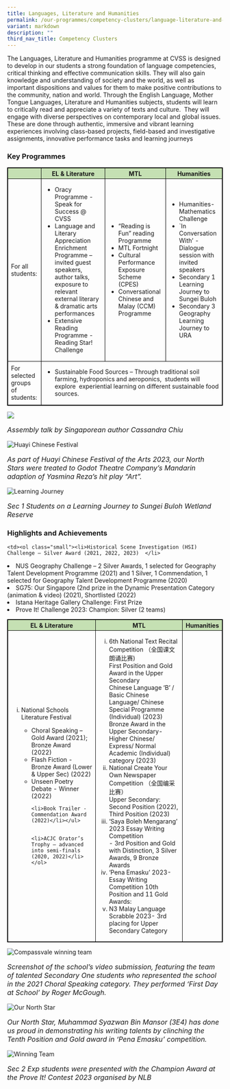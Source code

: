 ```yaml
---
title: Languages, Literature and Humanities
permalink: /our-programmes/competency-clusters/language-literature-and-humanities/
variant: markdown
description: ""
third_nav_title: Competency Clusters
---
```

The Languages, Literature and Humanities programme at CVSS is designed to develop in our students a strong foundation of language competencies, critical thinking and effective communication skills. They will also gain knowledge and understanding of society and the world, as well as important dispositions and values for them to make positive contributions to the community, nation and world. Through the English Language, Mother Tongue Languages, Literature and Humanities subjects, students will learn to critically read and appreciate a variety of texts and culture.&nbsp; They will engage with diverse perspectives on contemporary local and global issues.&nbsp; These are done through authentic, immersive and vibrant learning experiences involving class-based projects, field-based and investigative assignments, innovative performance tasks and learning journeys

### Key Programmes

<style type="text/css">
table, th, td, tr {
	border: 1px solid black;
	font-size:14px;
	}

	ol.small {list-style-type: lower-roman;font-size:14px;}
	
.tg-s7g5{background-color:#C5E0B3; vertical-align:top
	}

	p.small{
#   line-height: 1.0; font-style:italic; font-size: 16px;
}

	
</style>
<table style="width:100%">
<thead>
  <tr>
    <th class="tg-s7g5"> </th>
    <th class="tg-s7g5">EL &amp; Literature</th>
		   <th class="tg-s7g5">MTL</th>
		   <th class="tg-s7g5">Humanities</th>

  </tr>
</thead>
<tbody>
  <tr>
      <td>For all students:</td>
		
<td>
<ul><li> Oracy Programme - Speak for Success @ CVSS</li>
	
<li>Language and Literary Appreciation Enrichment Programme – invited guest speakers, author talks, exposure to relevant external literary &amp; dramatic arts performances</li>
		
<li>Extensive Reading Programme - Reading Star! Challenge</li></ul></td>
		
<td><ul><li>“Reading is Fun” reading Programme</li>
    
<li>MTL Fortnight</li>
    
<li> Cultural Performance Exposure Scheme (CPES)</li>
    
<li>Conversational Chinese and Malay (CCM) Programme</li></ul></td>
		
<td><ul><li>Humanities-Mathematics Challenge</li>
    
<li>`In Conversation With’ - Dialogue session with invited speakers</li>
    
<li>Secondary 1 Learning Journey to Sungei Buloh</li>
    
<li>Secondary 3 Geography Learning Journey to URA</li></ul>
    	</td></tr>
	<tr>
    <td>For selected groups of students:</td>
		<td colspan="3"><ul><li>Sustainable Food Sources – Through traditional soil farming, hydroponics and aeroponics,&nbsp; students will explore&nbsp; experiential learning on different sustainable food sources.</li></ul>  </td>
	</tr>
</tbody>
</table>

![](/images/Competency%20Clusters/speaker.jpg)
<p class="small">Assembly talk by Singaporean author Cassandra Chiu</p>
    
		
![Huayi Chinese Festival](/images/Competency%20Clusters/huayichinesefestival.jpg)	

<p class="small"> As part of Huayi Chinese Festival of the Arts 2023, our North Stars were treated to Godot Theatre Company’s Mandarin adaption of Yasmina Reza’s hit play “Art”.</p>
 
 ![Learning Journey](/images/Competency%20Clusters/LJtoSungei_Buloh.jpg)
<p class="small">Sec 1 Students on a Learning Journey to Sungei Buloh Wetland Reserve</p>
    
  
### Highlights and Achievements
<table style="width:100%">
<thead>
  <tr>
    <th class="tg-s7g5">EL &amp; Literature</th>
		   <th class="tg-s7g5">MTL</th>
		   <th class="tg-s7g5">Humanities</th>

  </tr>
</thead>
<tbody>
  <tr>
      <td>

<ol class="small"><li>National Schools Literature Festival</li>

<ul><li>Choral Speaking – Gold Award (2021);  
    Bronze Award (2022)</li>
    
<li>  Flash Fiction - Bronze Award (Lower &amp; Upper Sec) (2022)</li>
    
<li>  Unseen Poetry Debate - Winner (2022)</li>
    
	<li>Book Trailer - Commendation Award (2022)</li></ul>
    

	<li>ACJC Orator’s Trophy – advanced into semi-finals (2020, 2022)</li></ol>

</td>
		
<td>
<ol class="small"><li>6th National Text Recital Competition （全国课文朗诵比赛)
<br>First Position and Gold Award in the Upper Secondary
<br>Chinese Language ‘B’ / Basic Chinese Language/ Chinese Special Programme (Individual) (2023)<br>Bronze Award in the Upper Secondary- Higher Chinese/ Express/ Normal Academic (Individual) category (2023)</li>

<li>National Create Your Own Newspaper Competition （全国编采比赛）
	<br>Upper Secondary: Second Position (2022), Third Position (2023)</li>

<li> ‘Saya Boleh Mengarang’ 2023 Essay Writing Competition 
	<br>- 3rd Position and Gold with Distinction, 3 Silver Awards, 9 Bronze Awards</li>

<li> ‘Pena Emasku’ 2023- Essay Writing Competition
10th Position and 11 Gold Awards:</li>

<li> N3 Malay Language Scrabble 2023- 3rd placing for Upper Secondary Category</li></ol></td>
	
	<td><ol class="small"><li>Historical Scene Investigation (HSI) Challenge – Silver Award (2021, 2022, 2023)  </li>
  

<li> NUS Geography Challenge – 2 Silver Awards, 1 selected for Geography Talent Development Programme (2021) and 1 Silver, 1 Commendation, 1 selected for Geography Talent Development Programme (2020) </li> 
  

<li>SG75: Our Singapore (2nd prize in the Dynamic Presentation Category (animation &amp; video) (2021), Shortlisted (2022)</li>

<li> Istana Heritage Gallery Challenge: First Prize</li>

<li> Prove It! Challenge 2023: Champion: Silver (2 teams)</li>
		</ol></td>
</tr></tbody></table>

![Compassvale winning team](/images/Competency%20Clusters/ChoralSpeaking.png)
		
<p class="small"> Screenshot of the school’s video submission, featuring the team of talented Secondary One students who represented the school in the 2021 Choral Speaking category. They performed ‘First Day at School’ by Roger McGough.</p>
		
![Our North Star](/images/Competency%20Clusters/studentWinner.jpg)
<p class="small">Our North Star, Muhammad Syazwan Bin Mansor (3E4) has done us proud in demonstrating his writing talents by clinching the Tenth Position and Gold award in ‘Pena Emasku’ competition. </p>

		
![Winning Team](/images/Competency%20Clusters/prove%20it!%20contest.jpg) 
<p class="small">Sec 2 Exp students were presented with the Champion Award at the Prove It! Contest 2023 organised by NLB</p>